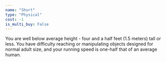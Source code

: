 ```yaml
---
name: "Short"
type: "Physical"
cost: -1
is_multi_buy: False
---
```


You are well below average height - four and a half feet (1.5 meters) tall or less. You have difficulty reaching or manipulating objects designed for normal adult size, and your running speed is one-half that of an average human.